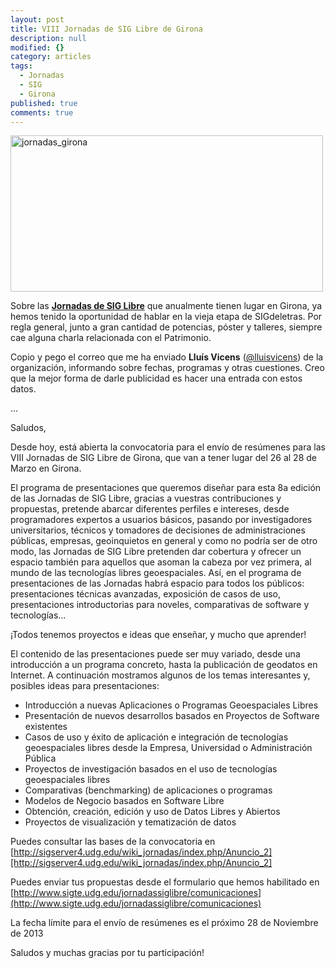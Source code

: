 ```yaml
---
layout: post
title: VIII Jornadas de SIG Libre de Girona
description: null
modified: {}
category: articles
tags: 
  - Jornadas
  - SIG
  - Girona
published: true
comments: true
---
```


<a href="http://www.flickr.com/photos/115384326@N07/12121427764/" title="jornadas_girona por Patricio Soriano, en Flickr"><img src="http://farm6.staticflickr.com/5506/12121427764_856a5f869d.jpg" width="500" height="250" alt="jornadas_girona"></a>


Sobre las [**Jornadas de SIG Libre**](http://www.sigte.udg.edu/jornadassiglibre/) que anualmente tienen lugar en Girona, ya hemos tenido la oportunidad de hablar en la vieja etapa de SIGdeletras. Por regla general, junto a gran cantidad de potencias, póster y talleres, siempre cae alguna charla relacionada con el Patrimonio.

Copio y pego el correo que me ha enviado **Lluís Vicens** ([@lluisvicens](https://twitter.com/lluisvicens)) de la organización, informando sobre fechas, programas y otras cuestiones. Creo que la mejor forma de darle publicidad es hacer una entrada con estos datos.

...

Saludos,

Desde hoy, está abierta la convocatoria para el envío de resúmenes para las VIII Jornadas de SIG Libre de Girona, que van a tener lugar del 26 al 28 de Marzo en Girona.

El programa de presentaciones que queremos diseñar para esta 8a edición de las Jornadas de SIG Libre, gracias a vuestras contribuciones y propuestas, pretende abarcar diferentes perfiles e intereses, desde programadores expertos a usuarios básicos, pasando por investigadores universitarios, técnicos y tomadores de decisiones de administraciones públicas, empresas, geoinquietos en general y como no podría ser de otro modo, las Jornadas de SIG Libre pretenden dar cobertura y ofrecer un espacio también para aquellos que asoman la cabeza por vez primera, al mundo de las tecnologías libres geoespaciales. Así, en el programa de presentaciones de las Jornadas habrá espacio para todos los públicos: presentaciones técnicas avanzadas, exposición de casos de uso, presentaciones introductorias para noveles, comparativas de software y tecnologías...

¡Todos tenemos proyectos e ideas que enseñar, y mucho que aprender!

El contenido de las presentaciones puede ser muy variado, desde una introducción a un programa concreto, hasta la publicación de geodatos en Internet. A continuación mostramos algunos de los temas interesantes y, posibles ideas para presentaciones:

- Introducción a nuevas Aplicaciones o Programas Geoespaciales Libres
- Presentación de nuevos desarrollos basados en Proyectos de Software existentes
- Casos de uso y éxito de aplicación e integración de tecnologías geoespaciales libres desde la Empresa, Universidad o Administración Pública
- Proyectos de investigación basados en el uso de tecnologías geoespaciales libres
- Comparativas (benchmarking) de aplicaciones o programas
- Modelos de Negocio basados en Software Libre
- Obtención, creación, edición y uso de Datos Libres y Abiertos
- Proyectos de visualización y tematización de datos

Puedes consultar las bases de la convocatoria en [http://sigserver4.udg.edu/wiki_jornadas/index.php/Anuncio_2][http://sigserver4.udg.edu/wiki_jornadas/index.php/Anuncio_2]

Puedes enviar tus propuestas desde el formulario que hemos habilitado en [http://www.sigte.udg.edu/jornadassiglibre/comunicaciones](http://www.sigte.udg.edu/jornadassiglibre/comunicaciones)

 

La fecha límite para el envío de resúmenes es el próximo 28 de Noviembre de 2013

 

Saludos y muchas gracias por tu participación!